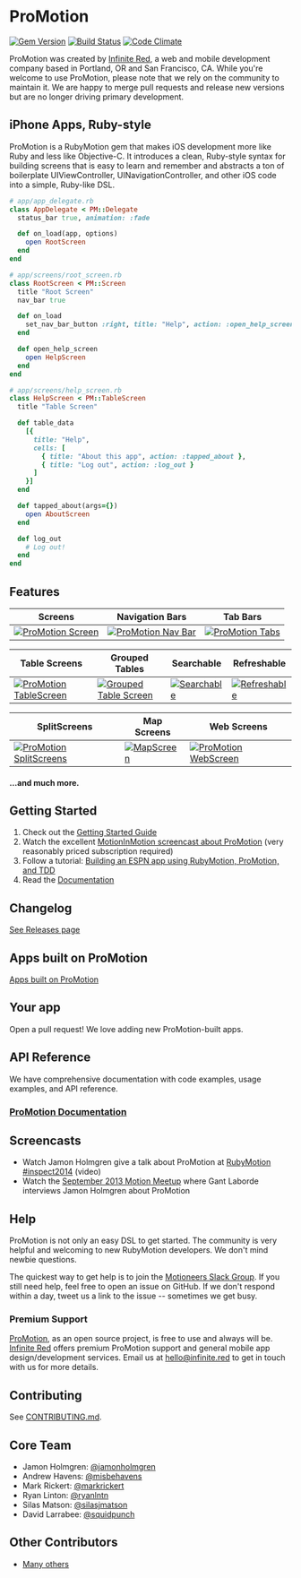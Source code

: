 # ProMotion

[![Gem Version](https://img.shields.io/gem/v/ProMotion.svg?style=flat)](https://rubygems.org/gems/ProMotion)
[![Build Status](https://img.shields.io/travis/infinitered/ProMotion.svg?style=flat)](https://travis-ci.org/infinitered/ProMotion)
[![Code Climate](https://img.shields.io/codeclimate/github/infinitered/ProMotion.svg?style=flat)](https://codeclimate.com/github/infinitered/ProMotion)

ProMotion was created by [Infinite Red](http://infinite.red), a web and mobile development company based in Portland, OR and San Francisco, CA. While you're welcome to use ProMotion, please note that we rely on the community to maintain it. We are happy to merge pull requests and release new versions but are no longer driving primary development.

## iPhone Apps, Ruby-style

ProMotion is a RubyMotion gem that makes iOS development more like Ruby and less like Objective-C.
It introduces a clean, Ruby-style syntax for building screens that is easy to learn and remember and
abstracts a ton of boilerplate UIViewController, UINavigationController, and other iOS code into a
simple, Ruby-like DSL.

```ruby
# app/app_delegate.rb
class AppDelegate < PM::Delegate
  status_bar true, animation: :fade

  def on_load(app, options)
    open RootScreen
  end
end

# app/screens/root_screen.rb
class RootScreen < PM::Screen
  title "Root Screen"
  nav_bar true

  def on_load
    set_nav_bar_button :right, title: "Help", action: :open_help_screen
  end

  def open_help_screen
    open HelpScreen
  end
end

# app/screens/help_screen.rb
class HelpScreen < PM::TableScreen
  title "Table Screen"

  def table_data
    [{
      title: "Help",
      cells: [
        { title: "About this app", action: :tapped_about },
        { title: "Log out", action: :log_out }
      ]
    }]
  end

  def tapped_about(args={})
    open AboutScreen
  end

  def log_out
    # Log out!
  end
end
```

## Features

|Screens|Navigation Bars|Tab Bars|
|---|---|---|
|[![ProMotion Screen](https://f.cloud.github.com/assets/1479215/1534021/060aaaac-4c8f-11e3-903c-743e54252222.png)](http://promotion.readthedocs.org/en/master/Reference/ProMotion%20Screen/)|[![ProMotion Nav Bar](https://f.cloud.github.com/assets/1479215/1534077/db39aab6-4c8f-11e3-83f7-e03d52ac615d.png)](http://promotion.readthedocs.org/en/master/Reference/ProMotion%20Screen/#set_nav_bar_buttonside-args)|[![ProMotion Tabs](https://f.cloud.github.com/assets/1479215/1534115/9f4c4cd8-4c90-11e3-9285-96ac253facda.png)](http://promotion.readthedocs.org/en/master/Reference/ProMotion%20Tabs/)|

|Table Screens|Grouped Tables|Searchable|Refreshable|
|---|---|---|---|
|[![ProMotion TableScreen](https://f.cloud.github.com/assets/1479215/1534137/ed71e864-4c90-11e3-98aa-ed96049f5407.png)](http://promotion.readthedocs.org/en/master/Reference/ProMotion%20TableScreen/)|[![Grouped Table Screen](https://f.cloud.github.com/assets/1479215/1589973/61a48610-5281-11e3-85ac-abee99bf73ad.png)](https://gist.github.com/jamonholmgren/382a6cf9963c5f0b2248)|[![Searchable](https://f.cloud.github.com/assets/1479215/1534299/20cc05c6-4c93-11e3-92ca-9ee39c044457.png)](http://promotion.readthedocs.org/en/master/Reference/ProMotion%20TableScreen/#searchableplaceholder-placeholder-text)|[![Refreshable](https://f.cloud.github.com/assets/1479215/1534317/5a14ef28-4c93-11e3-8e9e-f8c08d8464f8.png)](http://promotion.readthedocs.org/en/master/Reference/ProMotion%20TableScreen/#refreshableoptions)|


|SplitScreens|Map Screens|Web Screens|
|---|---|---|
|[![ProMotion SplitScreens](https://f.cloud.github.com/assets/1479215/1534507/0edb8dd4-4c96-11e3-9896-d4583d0ed161.png)](http://promotion.readthedocs.org/en/master/Reference/ProMotion%20SplitScreen/)|[![MapScreen](https://f.cloud.github.com/assets/1479215/1534628/f7dbf7e8-4c97-11e3-8817-4c2a58824771.png)](http://promotion.readthedocs.org/en/master/Reference/ProMotion%20MapScreen/)|[![ProMotion WebScreen](https://f.cloud.github.com/assets/1479215/1534631/ffe1b36a-4c97-11e3-8c8f-c7b14e26182d.png)](http://promotion.readthedocs.org/en/master/Reference/ProMotion%20WebScreen/)|

#### ...and much more.

## Getting Started

1. Check out the [Getting Started Guide](https://github.com/infinitered/ProMotion/blob/master/docs/Guides/Getting%20Started.md)
2. Watch the excellent [MotionInMotion screencast about ProMotion](https://motioninmotion.tv/screencasts/8) (very reasonably priced subscription required)
3. Follow a tutorial: [Building an ESPN app using RubyMotion, ProMotion, and TDD](http://jamonholmgren.com/building-an-espn-app-using-rubymotion-promotion-and-tdd)
4. Read the [Documentation](https://github.com/infinitered/ProMotion/blob/master/docs)

## Changelog

[See Releases page](https://github.com/infinitered/ProMotion/releases)

## Apps built on ProMotion

[Apps built on ProMotion](http://promotion.readthedocs.org/en/master/ProMotion%20Apps/)

## Your app

Open a pull request! We love adding new ProMotion-built apps.

## API Reference

We have comprehensive documentation with code examples, usage examples, and API reference.

### [ProMotion Documentation](https://github.com/infinitered/ProMotion/blob/master/docs)

## Screencasts

* Watch Jamon Holmgren give a talk about ProMotion at [RubyMotion #inspect2014](http://confreaks.com/videos/3813-inspect-going-pro-with-promotion-from-prototype-to-production) (video)
* Watch the [September 2013 Motion Meetup](http://www.youtube.com/watch?v=rf7h-3AiMRQ) where Gant Laborde
interviews Jamon Holmgren about ProMotion

## Help

ProMotion is not only an easy DSL to get started. The community is very helpful and
welcoming to new RubyMotion developers. We don't mind newbie questions.

The quickest way to get help is to join the [Motioneers Slack Group](http://motioneers.herokuapp.com). If you still need help, feel free to open an issue on GitHub. If we don't respond within a day, tweet us a link to the issue -- sometimes we get busy.

### Premium Support

[ProMotion](https://github.com/infinitered/ProMotion), as an open source project, is free to use and always will be. [Infinite Red](https://infinite.red/) offers premium ProMotion support and general mobile app design/development services. Email us at [hello@infinite.red](mailto:hello@infinite.red) to get in touch with us for more details.


## Contributing

See [CONTRIBUTING.md](https://github.com/infinitered/ProMotion/blob/master/CONTRIBUTING.md).

## Core Team

* Jamon Holmgren: [@jamonholmgren](https://twitter.com/jamonholmgren)
* Andrew Havens: [@misbehavens](https://twitter.com/misbehavens)
* Mark Rickert: [@markrickert](https://twitter.com/markrickert)
* Ryan Linton: [@ryanlntn](https://twitter.com/ryanlntn)
* Silas Matson: [@silasjmatson](https://twitter.com/silasjmatson)
* David Larrabee: [@squidpunch](https://twitter.com/squidpunch)

## Other Contributors

* [Many others](https://github.com/infinitered/ProMotion/graphs/contributors)
